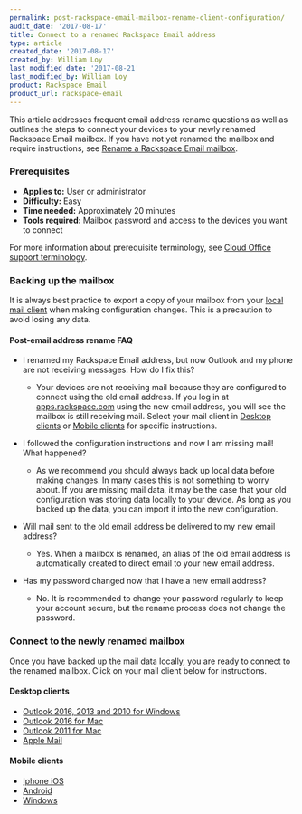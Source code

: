 ```yaml
---
permalink: post-rackspace-email-mailbox-rename-client-configuration/
audit_date: '2017-08-17'
title: Connect to a renamed Rackspace Email address
type: article
created_date: '2017-08-17'
created_by: William Loy
last_modified_date: '2017-08-21'
last_modified_by: William Loy
product: Rackspace Email
product_url: rackspace-email
---
```



This article addresses frequent email address rename questions as well as outlines the steps to connect your devices to your newly renamed Rackspace Email mailbox. If you have not yet renamed the mailbox and require instructions, see [Rename a Rackspace Email mailbox](/how-to/rename-a-rackspace-email-mailbox/).

### Prerequisites

- **Applies to:** User or administrator
- **Difficulty:** Easy
- **Time needed:** Approximately 20 minutes
- **Tools required:**  Mailbox password and access to the devices you want to connect

For more information about prerequisite terminology, see [Cloud Office support terminology](/how-to/cloud-office-support-terminology/).


### Backing up the mailbox

It is always best practice to export a copy of your mailbox from your [local mail client](/how-to/cloud-office-support-terminology/) when making configuration changes. This is a precaution to avoid losing any data.

#### Post-email address rename FAQ

- I renamed my Rackspace Email address, but now Outlook and my phone are not receiving messages. How do I fix this?

    - Your devices are not receiving mail because they are configured to connect using the old email address. If you log in at [apps.rackspace.com](apps.rackspace.com) using the new email address, you will see the mailbox is still receiving mail. Select your mail client in [Desktop clients](#desktop-clients) or [Mobile clients](#mobile-clients) for specific instructions.

- I followed the configuration instructions and now I am missing mail! What happened?

    -  As we recommend you should always back up local data before making changes. In many cases this is not something to worry about. If you are missing mail data, it may be the case that your old configuration was storing data locally to your device. As long as you backed up the data, you can import it into the new configuration.

- Will mail sent to the old email address be delivered to my new email address?

    - Yes. When a mailbox is renamed, an alias of the old email address is automatically created to direct email to your new email address.

- Has my password changed now that I have a new email address?

    - No. It is recommended to change your password regularly to keep your account secure, but the rename process does not change the password.

### Connect to the newly renamed mailbox

Once you have backed up the mail data locally, you are ready to connect to the renamed mailbox. Click on your mail client below for instructions.

#### Desktop clients
- [Outlook 2016, 2013 and 2010 for Windows](/how-to/renamed-email-address-configuration-for-outlook-on-windows/)
- [Outlook 2016 for Mac](/how-to/renamed-email-address-configuration-for-outlook-2016-on-mac/)
- [Outlook 2011 for Mac](/how-to/renamed-email-address-configuration-for-outlook-2011-on-mac/)
- [Apple Mail](/how-to/renamed-email-address-configuration-for-apple-mail/)

#### Mobile clients

- [Iphone iOS](/how-to/renamed-email-address-configuration-for-iphone-iOS/)
- [Android](/how-to/renamed-email-address-configuration-for-android-mobile-phone/)
- [Windows](/how-to/renamed-email-address-configuration-for-windows-mobile-phone/)
